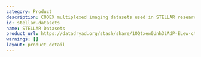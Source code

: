 ```yaml
---
category: Product
description: CODEX multiplexed imaging datasets used in STELLAR research
id: stellar.datasets
name: STELLAR Datasets
product_url: https://datadryad.org/stash/share/1OQtxew0Unh3iAdP-ELew-ctwuPTBz6Oy8uuyxqliZk
warnings: []
layout: product_detail
---
```

